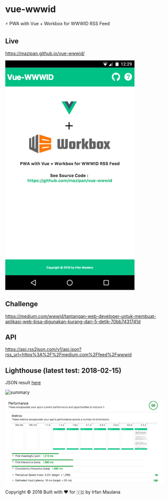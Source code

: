 # vue-wwwid
️️️⚡️ PWA with Vue + Workbox for WWWID RSS Feed

## Live

https://mazipan.github.io/vue-wwwid/

![Vue-WWWID Homepage](https://raw.githubusercontent.com/mazipan/vue-wwwid/master/screenshoot-aboutpage.png)

## Challenge

https://medium.com/wwwid/tantangan-web-developer-untuk-membuat-aplikasi-web-bisa-digunakan-kurang-dari-5-detik-70bb7431741d

## API

https://api.rss2json.com/v1/api.json?rss_url=https%3A%2F%2Fmedium.com%2Ffeed%2Fwwwid

## Lighthouse (latest test: 2018-02-15)

JSON result [here](https://raw.githubusercontent.com/mazipan/vue-wwwid/master/lighthouse-result/2018-02-15/mazipan.github.io-20180215T015206.json)

![summary](https://raw.githubusercontent.com/mazipan/vue-wwwid/master/lighthouse-result/2018-02-15/summary.png)

![perf](https://raw.githubusercontent.com/mazipan/vue-wwwid/master/lighthouse-result/2018-02-15/perf.png)


Copyright © 2018 Built with ❤️ for 🇮🇩 by Irfan Maulana
